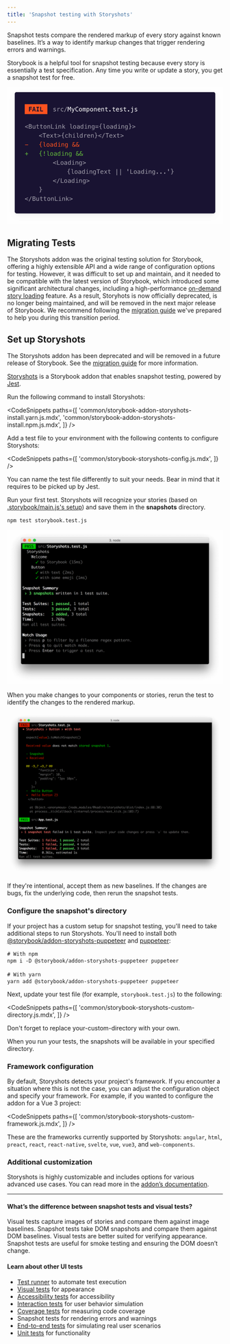 ```yaml
---
title: 'Snapshot testing with Storyshots'
---
```


Snapshot tests compare the rendered markup of every story against known baselines. It’s a way to identify markup changes that trigger rendering errors and warnings.

Storybook is a helpful tool for snapshot testing because every story is essentially a test specification. Any time you write or update a story, you get a snapshot test for free.

![Example Snapshot test](./snapshot-test.png)

## Migrating Tests

The Storyshots addon was the original testing solution for Storybook, offering a highly extensible API and a wide range of configuration options for testing. However, it was difficult to set up and maintain, and it needed to be compatible with the latest version of Storybook, which introduced some significant architectural changes, including a high-performance [on-demand story loading](../configure/index.md#on-demand-story-loading) feature. As a result, Storyhots is now officially deprecated, is no longer being maintained, and will be removed in the next major release of Storybook. We recommend following the [migration guide](./storyshots-migration-guide.md) we've prepared to help you during this transition period.

## Set up Storyshots

<Callout variant="warning">

The Storyshots addon has been deprecated and will be removed in a future release of Storybook. See the [migration guide](./storyshots-migration-guide.md) for more information.

</Callout>

[Storyshots](https://storybook.js.org/addons/@storybook/addon-storyshots/) is a Storybook addon that enables snapshot testing, powered by [Jest](https://jestjs.io/docs/getting-started).

Run the following command to install Storyshots:

<!-- prettier-ignore-start -->

<CodeSnippets
  paths={[
    'common/storybook-addon-storyshots-install.yarn.js.mdx',
    'common/storybook-addon-storyshots-install.npm.js.mdx',
  ]}
/>

<!-- prettier-ignore-end -->

Add a test file to your environment with the following contents to configure Storyshots:

<!-- prettier-ignore-start -->

<CodeSnippets
  paths={[
    'common/storybook-storyshots-config.js.mdx',
  ]}
/>

<!-- prettier-ignore-end -->

<Callout variant="info" icon="💡">

You can name the test file differently to suit your needs. Bear in mind that it requires to be picked up by Jest.

</Callout>

Run your first test. Storyshots will recognize your stories (based on [.storybook/main.js's setup](../configure/story-rendering.md)) and save them in the **snapshots** directory.

```shell
npm test storybook.test.js
```

![Successful snapshot tests](./storyshots-pass.png)

When you make changes to your components or stories, rerun the test to identify the changes to the rendered markup.

![Failing snapshots](./storyshots-fail.png)

If they're intentional, accept them as new baselines. If the changes are bugs, fix the underlying code, then rerun the snapshot tests.

### Configure the snapshot's directory

If your project has a custom setup for snapshot testing, you'll need to take additional steps to run Storyshots. You'll need to install both [@storybook/addon-storyshots-puppeteer](https://storybook.js.org/addons/@storybook/addon-storyshots-puppeteer) and [puppeteer](https://github.com/puppeteer/puppeteer):

```shell
# With npm
npm i -D @storybook/addon-storyshots-puppeteer puppeteer

# With yarn
yarn add @storybook/addon-storyshots-puppeteer puppeteer
```

Next, update your test file (for example, `storybook.test.js`) to the following:

<!-- prettier-ignore-start -->

<CodeSnippets
  paths={[
    'common/storybook-storyshots-custom-directory.js.mdx',
  ]}
/>

<!-- prettier-ignore-end -->

<Callout variant="info" icon="💡">

Don't forget to replace your-custom-directory with your own.

</Callout>

When you run your tests, the snapshots will be available in your specified directory.

### Framework configuration

By default, Storyshots detects your project's framework. If you encounter a situation where this is not the case, you can adjust the configuration object and specify your framework. For example, if you wanted to configure the addon for a Vue 3 project:

<!-- prettier-ignore-start -->

<CodeSnippets
  paths={[
    'common/storybook-storyshots-custom-framework.js.mdx',
  ]}
/>

<!-- prettier-ignore-end -->

These are the frameworks currently supported by Storyshots: `angular`, `html`, `preact`, `react`, `react-native`, `svelte`, `vue`, `vue3`, and `web-components`.

### Additional customization

Storyshots is highly customizable and includes options for various advanced use cases. You can read more in the [addon’s documentation](https://github.com/storybookjs/storybook/tree/master/addons/storyshots/storyshots-core#options).

---

#### What’s the difference between snapshot tests and visual tests?

Visual tests capture images of stories and compare them against image baselines. Snapshot tests take DOM snapshots and compare them against DOM baselines. Visual tests are better suited for verifying appearance. Snapshot tests are useful for smoke testing and ensuring the DOM doesn’t change.

#### Learn about other UI tests

- [Test runner](./test-runner.md) to automate test execution
- [Visual tests](./visual-testing.md) for appearance
- [Accessibility tests](./accessibility-testing.md) for accessibility
- [Interaction tests](./interaction-testing.md) for user behavior simulation
- [Coverage tests](./test-coverage.md) for measuring code coverage
- Snapshot tests for rendering errors and warnings
- [End-to-end tests](./stories-in-end-to-end-tests.md) for simulating real user scenarios
- [Unit tests](./stories-in-unit-tests.md) for functionality
